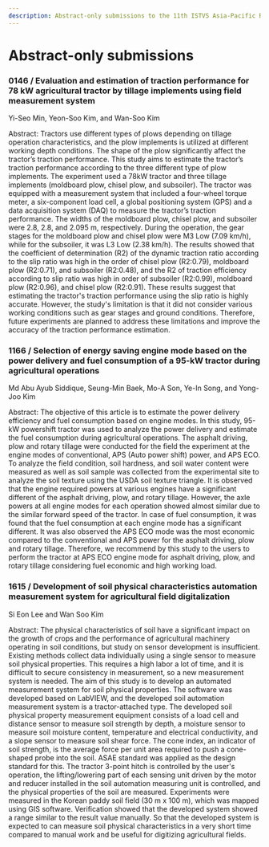 ```yaml
---
description: Abstract-only submissions to the 11th ISTVS Asia-Pacific Regional Conference
---
```


# Abstract-only submissions

### 0146 / Evaluation and estimation of traction performance for 78 kW agricultural tractor by tillage implements using field measurement system

Yi-Seo Min, Yeon-Soo Kim, and Wan-Soo Kim

Abstract: Tractors use different types of plows depending on tillage operation characteristics, and the plow implements is utilized at different working depth conditions. The shape of the plow significantly affect the tractor’s traction performance. This study aims to estimate the tractor’s traction performance according to the three different type of plow implements. The experiment used a 78kW tractor and three tillage implements (moldboard plow, chisel plow, and subsoiler). The tractor was equipped with a measurement system that included a four-wheel torque meter, a six-component load cell, a global positioning system (GPS) and a data acquisition system (DAQ) to measure the tractor’s traction performance. The widths of the moldboard plow, chisel plow, and subsoiler were 2.8, 2.8, and 2.095 m, respectively. During the operation, the gear stages for the moldboard plow and chisel plow were M3 Low (7.09 km/h), while for the subsoiler, it was L3 Low (2.38 km/h). The results showed that the coefficient of determination (R2) of the dynamic traction ratio according to the slip ratio was high in the order of chisel plow (R2:0.79), moldboard plow (R2:0.71), and subsoiler (R2:0.48), and the R2 of traction efficiency according to slip ratio was high in order of subsoiler (R2:0.99), moldboard plow (R2:0.96), and chisel plow (R2:0.91). These results suggest that estimating the tractor's traction performance using the slip ratio is highly accurate. However, the study's limitation is that it did not consider various working conditions such as gear stages and ground conditions. Therefore, future experiments are planned to address these limitations and improve the accuracy of the traction performance estimation.

### 1166 / Selection of energy saving engine mode based on the power delivery and fuel consumption of a 95-kW tractor during agricultural operations

Md Abu Ayub Siddique, Seung-Min Baek, Mo-A Son, Ye-In Song, and Yong-Joo Kim

Abstract: The objective of this article is to estimate the power delivery efficiency and fuel consumption based on engine modes. In this study, 95-kW powershift tractor was used to analyze the power delivery and estimate the fuel consumption during agricultural operations. The asphalt driving, plow and rotary tillage were conducted for the field the experiment at the engine modes of conventional, APS (Auto power shift) power, and APS ECO. To analyze the field condition, soil hardness, and soil water content were measured as well as soil sample was collected from the experimental site to analyze the soil texture using the USDA soil texture triangle. It is observed that the engine required powers at various engines have a significant different of the asphalt driving, plow, and rotary tillage. However, the axle powers at all engine modes for each operation showed almost similar due to the similar forward speed of the tractor. In case of fuel consumption, it was found that the fuel consumption at each engine mode has a significant different. It was also observed the APS ECO mode was the most economic compared to the conventional and APS power for the asphalt driving, plow and rotary tillage. Therefore, we recommend by this study to the users to perform the tractor at APS ECO engine mode for asphalt driving, plow, and rotary tillage considering fuel economic and high working load.

### 1615 / Development of soil physical characteristics automation measurement system for agricultural field digitalization

Si Eon Lee and Wan Soo Kim

Abstract: The physical characteristics of soil have a significant impact on the growth of crops and the performance of agricultural machinery operating in soil conditions, but study on sensor development is insufficient. Existing methods collect data individually using a single sensor to measure soil physical properties. This requires a high labor a lot of time, and it is difficult to secure consistency in measurement, so a new measurement system is needed. The aim of this study is to develop an automated measurement system for soil physical properties. The software was developed based on LabVIEW, and the developed soil automation measurement system is a tractor-attached type. The developed soil physical property measurement equipment consists of a load cell and distance sensor to measure soil strength by depth, a moisture sensor to measure soil moisture content, temperature and electrical conductivity, and a slope sensor to measure soil shear force. The cone index, an indicator of soil strength, is the average force per unit area required to push a cone-shaped probe into the soil. ASAE standard was applied as the design standard for this. The tractor 3-point hitch is controlled by the user's operation, the lifting/lowering part of each sensing unit driven by the motor and reducer installed in the soil automation measuring unit is controlled, and the physical properties of the soil are measured. Experiments were measured in the Korean paddy soil field (30 m x 100 m), which was mapped using GIS software. Verification showed that the developed system showed a range similar to the result value manually. So that the developed system is expected to can measure soil physical characteristics in a very short time compared to manual work and be useful for digitizing agricultural fields.

